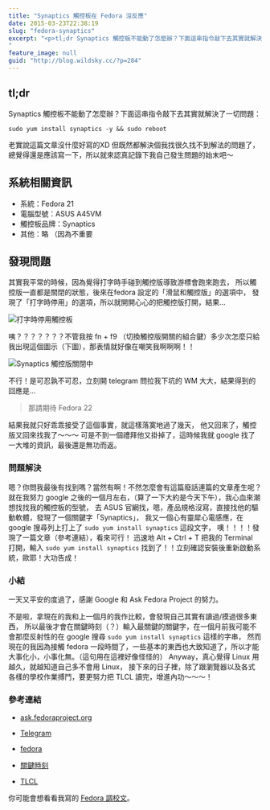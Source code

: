 ```yaml
---
title: "Synaptics 觸控板在 Fedora 沒反應"
date: 2015-03-23T22:38:19
slug: "fedora-synaptics"
excerpt: "<p>tl;dr Synaptics 觸控板不能動了怎麼辦？下面這串指令敲下去其實就解決了一切問題： 老實說這篇文章&#8230;</p>
"
feature_image: null
guid: "http://blog.wildsky.cc/?p=284"
---
```

tl;dr
-----

Synaptics 觸控板不能動了怎麼辦？下面這串指令敲下去其實就解決了一切問題：

    sudo yum install synaptics -y && sudo reboot

老實說這篇文章沒什麼好寫的XD 但既然都解決個我找很久找不到解法的問題了，總覺得還是應該寫一下，所以就來認真記錄下我自己發生問題的始末吧～

系統相關資訊
------

*   系統：Fedora 21
*   電腦型號：ASUS A45VM
*   觸控板品牌：Synaptics
*   其他：略 （因為不重要

發現問題
----

其實我平常的時候，因為覺得打字時手碰到觸控版導致游標會跑來跑去， 所以觸控版一直都是關閉的狀態，後來在fedora 設定的「滑鼠和觸控版」的選項中， 發現了「打字時停用」的選項，所以就開開心心的把觸控版打開，結果…

![打字時停用觸控板](http://blog.wildsky.cc/wp-content/uploads/2015/03/2015-03-23-232726-%E7%9A%84%E8%9E%A2%E5%B9%95%E6%93%B7%E5%9C%96.png)

咦？？？？？？？不管我按 fn + f9 （切換觸控版開關的組合鍵）多少次怎麼只給我出現這個圖示（下圖），那表情就好像在嘲笑我啊啊啊！！

![Synaptics 觸控版關閉中](http://blog.wildsky.cc/wp-content/uploads/2015/03/2015-03-23-233046-%E7%9A%84%E8%9E%A2%E5%B9%95%E6%93%B7%E5%9C%96.png)

不行！是可忍孰不可忍，立刻開 telegram 問拉我下坑的 WM 大大，結果得到的回應是…

> 那請期待 Fedora 22

結果我就只好乖乖接受了這個事實，就這樣落寞地過了幾天， 他又回來了，觸控版又回來找我了～～～ 可是不到一個禮拜他又掛掉了，這時候我就 google 找了一大堆的資訊，最後還是無功而返。

### 問題解決

嗯？你問我最後有找到嗎？當然有啊！不然怎麼會有這篇廢話連篇的文章產生呢？ 就在我努力 google 之後的一個月左右，（算了一下大約是今天下午），我心血來潮想找找我的觸控板的型號， 去 ASUS 官網找，嗯，產品規格沒寫，直接找他的驅動軟體，發現了一個關鍵字「Synaptics」， 我又一個心有靈犀心電感應，在 google 搜尋列上打上了 `sudo yum install synaptics` 這段文字， 噢！！！！發現了一篇文章（參考連結），看來可行！ 迅速地 Alt + Ctrl + T 把我的 Terminal 打開，輸入 `sudo yum install synaptics` 找到了！！立刻確認安裝後重新啟動系統，歐耶！大功告成！

### 小結

一天又平安的度過了，感謝 Google 和 Ask Fedora Project 的努力。

不是啦，拿現在的我和上一個月的我作比較，會發現自己其實有讀過/摸過很多東西， 所以最後才會在關鍵時刻（？）輸入最關鍵的關鍵字，在一個月前我可能不會那麼反射性的在 google 搜尋 `sudo yum install synaptics` 這樣的字串， 然而現在的我因為接觸 fedora 一段時間了，一些基本的東西也大致知道了，所以才能大事化小，小事化無。（這句用在這裡好像怪怪的） Anyway，真心覺得 Linux 用越久，就越知道自己多不會用 Linux， 接下來的日子裡，除了跟瀏覽器以及各式各樣的學校作業搏鬥，要更努力把 TLCL 讀完，增進內功～～～！

### 參考連結

*   [ask.fedoraproject.org](https://ask.fedoraproject.org/en/question/25741/i-cannot-use-my-touchpad-in-fedora18/)

*   [Telegram](https://telegram.org/)
*   [fedora](http://fedora.linux.org.tw/)
*   [關鍵時刻](https://tw.movies.yahoo.com/movieinfo_trailer.html/id=302)
*   [TLCL](http://linuxcommand.org/tlcl.php)

你可能會想看看我寫的 [Fedora 調校文](http://blog.wildsky.cc/posts/tune-my-fedora/)。